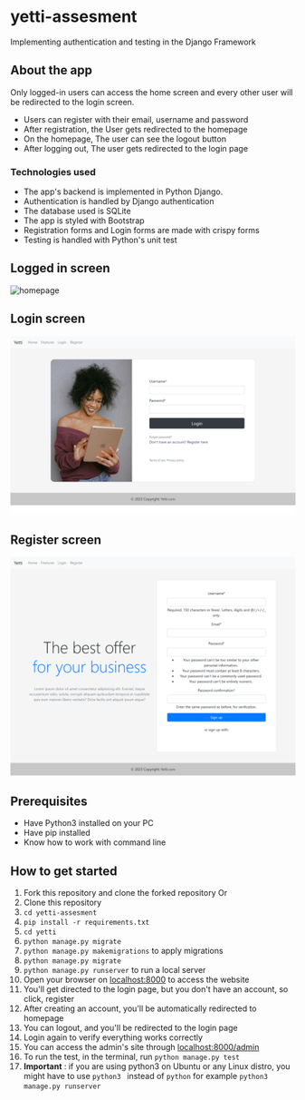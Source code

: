 # yetti-assesment
Implementing authentication and testing in the Django Framework
## About the app
Only logged-in users can access the home screen and every other user will be redirected to the login screen.
- Users can register with their email, username and password
- After registration, the User gets redirected to the homepage
- On the homepage, The  user can see the logout button
- After logging out, The user gets redirected to the login page

### Technologies used
- The app's backend is implemented in Python Django.
- Authentication is handled by Django authentication
- The database used is SQLite
- The app is styled with Bootstrap
- Registration forms and Login forms are made with crispy forms
- Testing is handled with Python's unit test
## Logged in screen
![homepage](https://github.com/kipkoech88/yetti-assesment/blob/main/127.0.0.1_8000_(Nest%20Hub%20Max).png)
## Login screen
![login screen](https://github.com/kipkoech88/yetti-assesment/blob/main/127.0.0.1_8000_login_(Nest%20Hub%20Max).png)
## Register screen
![register screen](https://github.com/kipkoech88/yetti-assesment/blob/main/127.0.0.1_8000_register(Nest%20Hub%20Max).png)

## Prerequisites
- Have Python3 installed on your PC
- Have pip installed
- Know how to work with command line

## How to get started
1. Fork this repository and clone the forked repository Or
2. Clone this repository
3. `cd yetti-assesment`
4. `pip install -r requirements.txt`
5. `cd yetti`
6. `python manage.py migrate`
7. `python manage.py makemigrations` to apply migrations
8. `python manage.py migrate`
9. `python manage.py runserver` to run a local server
10. Open your browser on [localhost:8000](http://127.0.0.1:8000/) to access the website
11. You'll get directed to the login page, but you don't have an account, so click, register
12. After creating an account, you'll be automatically redirected to homepage
13. You can logout, and you'll be redirected to the login page
14. Login again to verify everything works correctly
15. You can access the admin's site through [localhost:8000/admin](http://127.0.0.1:8000/admin)
16. To run the test, in the terminal, run `python manage.py test`
17. **Important** : if you are using python3 on Ubuntu or any Linux distro, you might have to use `python3 `  instead of `python` for example `python3 manage.py runserver`
